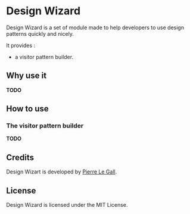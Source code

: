# Design Wizard

Design Wizard is a set of module made to help developers to use design patterns quickly and nicely.

It provides :

- a visitor pattern builder.


## Why use it

**TODO**


## How to use

### The visitor pattern builder

**TODO**


## Credits

Design Wizart is developed by [Pierre Le Gall][homepage].


## License

Design Wizard is licensed under the MIT License.

[homepage]: http://legall.io
